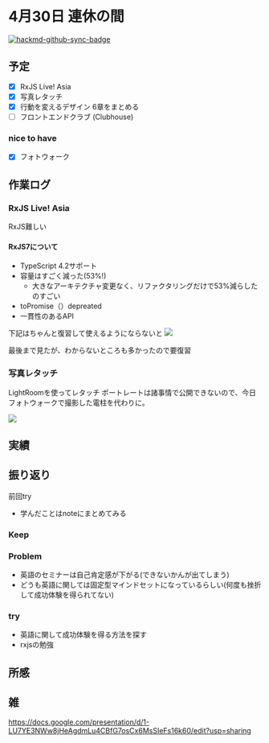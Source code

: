 # 4月30日 連休の間

[![hackmd-github-sync-badge](https://hackmd.io/XPvf45nWSIKx_O3QRsaFmg/badge)](https://hackmd.io/XPvf45nWSIKx_O3QRsaFmg)


## 予定
- [x] RxJS Live! Asia
- [x] 写真レタッチ
- [x] 行動を変えるデザイン 6章をまとめる
- [ ] フロントエンドクラブ (Clubhouse)

### nice to have
- [x] フォトウォーク

## 作業ログ
### RxJS Live! Asia

RxJS難しい

#### RxJS7について
* TypeScript 4.2サポート
* 容量はすごく減った(53%!)
   * 大きなアーキテクチャ変更なく、リファクタリングだけで53%減らしたのすごい
* toPromise（）depreated
* 一貫性のあるAPI



下記はちゃんと復習して使えるようにならないと
![](https://i.imgur.com/t5Qw7rT.jpg)

最後まで見たが、わからないところも多かったので要復習

### 写真レタッチ
LightRoomを使ってレタッチ
ポートレートは諸事情で公開できないので、今日フォトウォークで撮影した電柱を代わりに。

![](https://i.imgur.com/U2lPlgO.jpg)

## 実績

## 振り返り
前回try
* 学んだことはnoteにまとめてみる 

### Keep

### Problem
* 英語のセミナーは自己肯定感が下がる(できないかんが出てしまう)
* どうも英語に関しては固定型マインドセットになっているらしい(何度も挫折して成功体験を得られてない)

### try
* 英語に関して成功体験を得る方法を探す
* rxjsの勉強

## 所感

## 雑

https://docs.google.com/presentation/d/1-LU7YE3NWw8jHeAgdmLu4CBfG7osCx6MsSIeFs16k60/edit?usp=sharing


